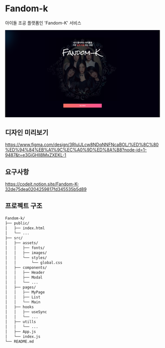 # Fandom-k

아이돌 조공 플랫폼인 'Fandom-K' 서비스

![Fandom-K 메인](./ReadmeSource/main.png)


## 디자인 미리보기

https://www.figma.com/design/3RlulJLcw8NDqNNFNcaBOL/%ED%8C%80%ED%94%84%EB%A1%9C%EC%A0%9D%ED%8A%B8?node-id=1-9487&t=e3GiGHll8MxZXEKL-1


## 요구사항

https://codeit.notion.site/Fandom-K-32de75dea0204259817fd345535b5d89


## 프로젝트 구조

```plaintext
Fandom-k/
├── public/
│   ├── index.html
│   └── ...
├── src/
│   ├── assets/
│   │   ├── fonts/
│   │   ├── images/
│   │   └── styles/
│   │       └── global.css
│   ├── components/
│   │   ├── Header
│   │   ├── Modal
│   │   └── ...
│   ├── pages/
│   │   ├── MyPage
│   │   ├── List
│   │   └── Main
│   ├── hooks
│   │   ├── useSync
│   │   └── ...
│   ├── utills
│   │   └── ...
│   ├── App.js
│   └── index.js
└── README.md
```
